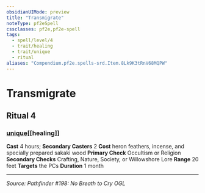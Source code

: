```yaml
---
obsidianUIMode: preview
title: "Transmigrate"
noteType: pf2eSpell
cssclasses: pf2e,pf2e-spell
tags:
  - spell/level/4
  - trait/healing
  - trait/unique
  - ritual
aliases: "Compendium.pf2e.spells-srd.Item.8Lk9K3tRnV68MQPW" 
---
```

# Transmigrate   
## Ritual 4
### [unique](unique "Unique Rarity Trait")[[healing]]

**Cast** 4 hours; **Secondary Casters** 2
**Cost** heron feathers, incense, and specially prepared sakaki wood
**Primary Check** Occultism or Religion
**Secondary Checks** Crafting, Nature, Society, or Willowshore Lore
**Range** 20 feet
**Targets** the PCs
**Duration** 1 month
* * * 


*Source: Pathfinder #198: No Breath to Cry*
*OGL*